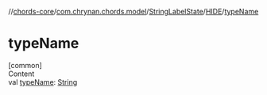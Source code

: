 //[chords-core](../../../../index.md)/[com.chrynan.chords.model](../../index.md)/[StringLabelState](../index.md)/[HIDE](index.md)/[typeName](type-name.md)



# typeName  
[common]  
Content  
val [typeName](type-name.md): [String](https://kotlinlang.org/api/latest/jvm/stdlib/kotlin/-string/index.html)  



